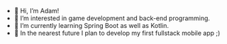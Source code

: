 - 👋 Hi, I’m Adam!
- 👀 I’m interested in game development and back-end programming.
- 🌱 I’m currently learning Spring Boot as well as Kotlin.
- 🚀 In the nearest future I plan to develop my first fullstack mobile app ;) 


<!---
amezydlo/amezydlo is a ✨ special ✨ repository because its `README.md` (this file) appears on your GitHub profile.
You can click the Preview link to take a look at your changes.
--->
